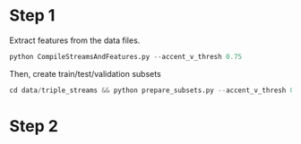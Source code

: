 # Step 1 

Extract features from the data files.

```python
python CompileStreamsAndFeatures.py --accent_v_thresh 0.75
``` 

Then, create train/test/validation subsets

```python
cd data/triple_streams && python prepare_subsets.py --accent_v_thresh 0.75 --input_dir "with_features" --output_dir "model_ready"
```

# Step 2
